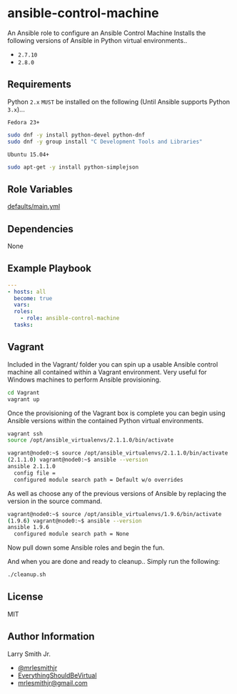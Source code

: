 # ansible-control-machine

An Ansible role to configure an Ansible Control Machine
Installs the following versions of Ansible in Python virtual environments..

- `2.7.10`
- `2.8.0`

## Requirements

Python `2.x` `MUST` be installed on the following (Until Ansible supports Python `3.x`)...

`Fedora 23+`

```bash
sudo dnf -y install python-devel python-dnf
sudo dnf -y group install "C Development Tools and Libraries"
```

`Ubuntu 15.04+`

```bash
sudo apt-get -y install python-simplejson
```

## Role Variables

[defaults/main.yml](defaults/main.yml)

## Dependencies

None

## Example Playbook

```yaml
---
- hosts: all
  become: true
  vars:
  roles:
    - role: ansible-control-machine
  tasks:
```

## Vagrant

Included in the Vagrant/ folder you can spin up a usable Ansible control machine
all contained within a Vagrant environment. Very useful for Windows machines to
perform Ansible provisioning.

```bash
cd Vagrant
vagrant up
```

Once the provisioning of the Vagrant box is complete you can begin using Ansible
versions within the contained Python virtual environments.

```bash
vagrant ssh
source /opt/ansible_virtualenvs/2.1.1.0/bin/activate
```

```bash
vagrant@node0:~$ source /opt/ansible_virtualenvs/2.1.1.0/bin/activate
(2.1.1.0) vagrant@node0:~$ ansible --version
ansible 2.1.1.0
  config file =
  configured module search path = Default w/o overrides
```

As well as choose any of the previous versions of Ansible by replacing the version
in the source command.

```bash
vagrant@node0:~$ source /opt/ansible_virtualenvs/1.9.6/bin/activate
(1.9.6) vagrant@node0:~$ ansible --version
ansible 1.9.6
  configured module search path = None
```

Now pull down some Ansible roles and begin the fun.

And when you are done and ready to cleanup.. Simply run the following:

```bash
./cleanup.sh
```

## License

MIT

## Author Information

Larry Smith Jr.

- [@mrlesmithjr](https://www.twitter.com/mrlesmithjr)
- [EverythingShouldBeVirtual](http://everythingshouldbevirtual.com)
- [mrlesmithjr@gmail.com](mailto:mrlesmithjr@gmail.com)
